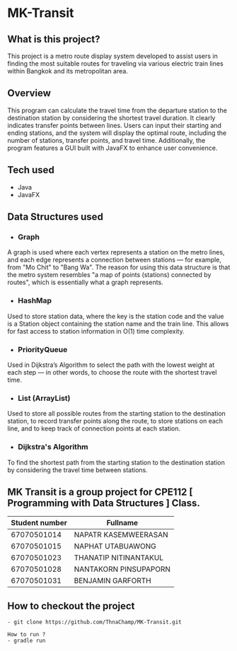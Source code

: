 # MK-Transit

## What is this project?

This project is a metro route display system developed to assist users in finding the most suitable routes for traveling via various electric train lines within Bangkok and its metropolitan area.

## Overview

This program can calculate the travel time from the departure station to the destination station by considering the shortest travel duration. It clearly indicates transfer points between lines. Users can input their starting and ending stations, and the system will display the optimal route, including the number of stations, transfer points, and travel time. Additionally, the program features a GUI built with JavaFX to enhance user convenience.

## Tech used
- Java
- JavaFX

## Data Structures used
- ### Graph
A graph is used where each vertex represents a station on the metro lines, and each edge represents a connection between stations — for example, from "Mo Chit" to "Bang Wa". The reason for using this data structure is that the metro system resembles "a map of points (stations) connected by routes", which is essentially what a graph represents.

- ### HashMap
Used to store station data, where the key is the station code and the value is a Station object containing the station name and the train line. This allows for fast access to station information in O(1) time complexity.

- ### PriorityQueue 
Used in Dijkstra’s Algorithm to select the path with the lowest weight at each step — in other words, to choose the route with the shortest travel time.

- ### List (ArrayList)
Used to store all possible routes from the starting station to the destination station, to record transfer points along the route, to store stations on each line, and to keep track of connection points at each station.

- ### Dijkstra's Algorithm
To find the shortest path from the starting station to the destination station by considering the travel time between stations.

MK Transit is a group project for CPE112 [ Programming with Data Structures ] Class.
---
| Student number | Fullname               | 
|----------------|------------------------|
| 67070501014    | NAPATR KASEMWEERASAN   |
| 67070501015    | NAPHAT UTABUAWONG      |
| 67070501023    | THANATIP NITINANTAKUL  |
| 67070501028    | NANTAKORN PINSUPAPORN  |
| 67070501031    | BENJAMIN GARFORTH      |

## How to checkout the project
```
- git clone https://github.com/ThnaChamp/MK-Transit.git

How to run ?
- gradle run
```